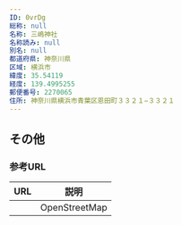```yaml
---
ID: 0vrDg
総称: null
名称: 三嶋神社
名称読み: null
別名: null
都道府県: 神奈川県
区域: 横浜市
緯度: 35.54119
経度: 139.4995255
郵便番号: 2270065
住所: 神奈川県横浜市青葉区恩田町３３２１−３３２１
---
```


## その他

### 参考URL

| URL | 説明          |
| --- | ------------- |
|     | OpenStreetMap |

